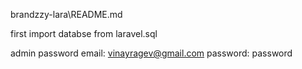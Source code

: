 brandzzy-lara\README.md


first import databse from laravel.sql

admin password
email: vinayragev@gmail.com
password: password